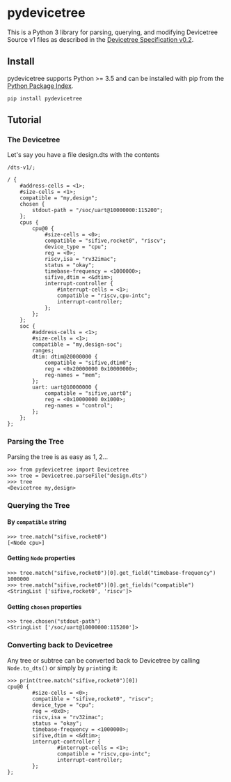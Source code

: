 # pydevicetree

This is a Python 3 library for parsing, querying, and modifying Devicetree Source v1 files as
described in the [Devicetree Specification v0.2](https://github.com/devicetree-org/devicetree-specification/releases/tag/v0.2).

## Install

pydevicetree supports Python >= 3.5 and can be installed with pip from the [Python Package Index](https://pypi.org/project/pydevicetree/).

`pip install pydevicetree`

## Tutorial

### The Devicetree

Let's say you have a file design.dts with the contents
```
/dts-v1/;

/ {
	#address-cells = <1>;
	#size-cells = <1>;
	compatible = "my,design";
	chosen {
		stdout-path = "/soc/uart@10000000:115200";
	};
	cpus {
		cpu@0 {
			#size-cells = <0>;
			compatible = "sifive,rocket0", "riscv";
			device_type = "cpu";
			reg = <0>;
			riscv,isa = "rv32imac";
			status = "okay";
			timebase-frequency = <1000000>;
			sifive,dtim = <&dtim>;
			interrupt-controller {
				#interrupt-cells = <1>;
				compatible = "riscv,cpu-intc";
				interrupt-controller;
			};
		};
	};
	soc {
		#address-cells = <1>;
		#size-cells = <1>;
		compatible = "my,design-soc";
		ranges;
		dtim: dtim@20000000 {
			compatible = "sifive,dtim0";
			reg = <0x20000000 0x10000000>;
			reg-names = "mem";
		};
		uart: uart@10000000 {
			compatible = "sifive,uart0";
			reg = <0x10000000 0x1000>;
			reg-names = "control";
		};
	};
};
```

### Parsing the Tree

Parsing the tree is as easy as 1, 2...

```
>>> from pydevicetree import Devicetree
>>> tree = Devicetree.parseFile("design.dts")
>>> tree
<Devicetree my,design>
```

### Querying the Tree

#### By `compatible` string

```
>>> tree.match("sifive,rocket0")
[<Node cpu>]
```

#### Getting `Node` properties

```
>>> tree.match("sifive,rocket0")[0].get_field("timebase-frequency")
1000000
>>> tree.match("sifive,rocket0")[0].get_fields("compatible")
<StringList ['sifive,rocket0', 'riscv']>
```

#### Getting `chosen` properties

```
>>> tree.chosen("stdout-path")
<StringList ['/soc/uart@10000000:115200']>
```

### Converting back to Devicetree

Any tree or subtree can be converted back to Devicetree by calling `Node.to_dts()` or simply
by `print`ing it:

```
>>> print(tree.match("sifive,rocket0")[0])
cpu@0 {
        #size-cells = <0>;
        compatible = "sifive,rocket0", "riscv";
        device_type = "cpu";
        reg = <0x0>;
        riscv,isa = "rv32imac";
        status = "okay";
        timebase-frequency = <1000000>;
        sifive,dtim = <&dtim>;
        interrupt-controller {
                #interrupt-cells = <1>;
                compatible = "riscv,cpu-intc";
                interrupt-controller;
        };
};
```
